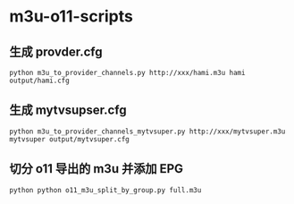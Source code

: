 # m3u-o11-scripts

## 生成 provder.cfg

```shell
python m3u_to_provider_channels.py http://xxx/hami.m3u hami output/hami.cfg
```

## 生成 mytvsupser.cfg

```shell
python m3u_to_provider_channels_mytvsuper.py http://xxx/mytvsuper.m3u mytvsuper output/mytvsuper.cfg
```

## 切分 o11 导出的 m3u 并添加 EPG

```shell
python python o11_m3u_split_by_group.py full.m3u
```